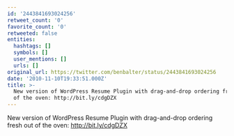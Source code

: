 ```yaml
---
id: '2443841693024256'
retweet_count: '0'
favorite_count: '0'
retweeted: false
entities:
  hashtags: []
  symbols: []
  user_mentions: []
  urls: []
original_url: https://twitter.com/benbalter/status/2443841693024256
date: '2010-11-10T19:33:51.000Z'
title: >-
  New version of WordPress Resume Plugin with drag-and-drop ordering fresh out
  of the oven: http://bit.ly/cdgDZX
---
```


New version of WordPress Resume Plugin with drag-and-drop ordering fresh out of the oven: http://bit.ly/cdgDZX